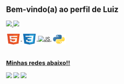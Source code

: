## Bem-vindo(a) ao perfil de Luiz 

 <div>
   <a href="https://github.com/luizefb">
   <img height="180em" src="https://github-readme-stats.vercel.app/api?username=luizefb&show_icons=true&theme=solarized-light&include_all_commits=true&count_private=true"/>
   <img height="180em" src="https://github-readme-stats.vercel.app/api/top-langs/?username=luizefb&layout=compact&langs_count=6&theme=solarized-light"/>

</div>
<div style="display: inline_block"><br>
  <img align="center" alt="HTML" height="30" width="40" src="https://raw.githubusercontent.com/devicons/devicon/master/icons/html5/html5-original.svg">
  <img align="center" alt="CSS" height="30" width="40" src="https://raw.githubusercontent.com/devicons/devicon/master/icons/css3/css3-original.svg">
  <img align="center" alt="JS" height="30" width="40" src="https://raw.githubusercontent.com/devicons/devicon/master/icons/css3/js-original.svg">
  <img align="center" alt="PYTHON" height="30" width="40" src="https://raw.githubusercontent.com/devicons/devicon/master/icons/python/python-original.svg">
</div>
 
 <br>
 
  ### Minhas redes abaixo!!
 
<div> 
  <a href="https://instagram.com/luizefb_" target="_blank"><img src="https://img.shields.io/badge/-Instagram-%23E4405F?style=for-the-badge&logo=instagram&logoColor=white" target="_blank"></a>
  <a href = "luizeduardobaganha@gmail.com"><img src="https://img.shields.io/badge/-Gmail-%23333?style=for-the-badge&logo=gmail&logoColor=white" target="_blank"></a>
  <a href="https://www.linkedin.com/in/" target="_blank"><img src="https://img.shields.io/badge/-LinkedIn-%230077B5?style=for-the-badge&logo=linkedin&logoColor=white" target="_blank"></a> 
</div>
